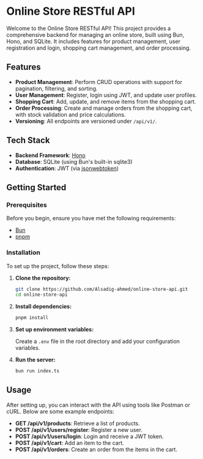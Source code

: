 # Online Store RESTful API

Welcome to the Online Store RESTful API! This project provides a comprehensive backend for managing an online store, built using Bun, Hono, and SQLite. It includes features for product management, user registration and login, shopping cart management, and order processing.

## Features

- **Product Management**: Perform CRUD operations with support for pagination, filtering, and sorting.
- **User Management**: Register, login using JWT, and update user profiles.
- **Shopping Cart**: Add, update, and remove items from the shopping cart.
- **Order Processing**: Create and manage orders from the shopping cart, with stock validation and price calculations.
- **Versioning**: All endpoints are versioned under `/api/v1/`.

## Tech Stack

- **Backend Framework**: [Hono](https://github.com/honojs/hono)
- **Database**: SQLite (using Bun's built-in sqlite3)
- **Authentication**: JWT (via [jsonwebtoken](https://github.com/auth0/node-jsonwebtoken))

## Getting Started

### Prerequisites

Before you begin, ensure you have met the following requirements:

- [Bun](https://bun.sh/docs/installation)
- [pnpm](https://pnpm.io/installation)

### Installation

To set up the project, follow these steps:

1. **Clone the repository:**

   ```bash
   git clone https://github.com/Alsadig-ahmed/online-store-api.git
   cd online-store-api
   ```

2. **Install dependencies:**

   ```bash
   pnpm install
   ```

3. **Set up environment variables:**

   Create a `.env` file in the root directory and add your configuration variables.

4. **Run the server:**

   ```bash
   bun run index.ts
   ```

## Usage

After setting up, you can interact with the API using tools like Postman or cURL. Below are some example endpoints:

- **GET /api/v1/products**: Retrieve a list of products.
- **POST /api/v1/users/register**: Register a new user.
- **POST /api/v1/users/login**: Login and receive a JWT token.
- **POST /api/v1/cart**: Add an item to the cart.
- **POST /api/v1/orders**: Create an order from the items in the cart.
